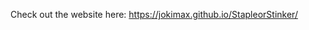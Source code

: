Check out the website here: <a href="https://jokimax.github.io/StapleorStinker/">https://jokimax.github.io/StapleorStinker/</a>
